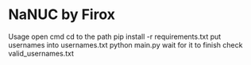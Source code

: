 # NaNUC by Firox

Usage
open cmd
cd to the path
pip install -r requirements.txt
put usernames into usernames.txt
python main.py
wait for it to finish
check valid_usernames.txt
